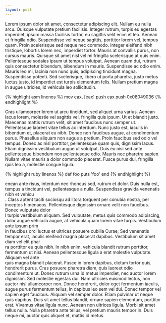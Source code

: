 ```yaml
---
layout: post
---
```


Lorem ipsum dolor sit amet, consectetur adipiscing elit. Nullam eu nulla arcu. Quisque vulputate pretium facilisis. Integer rutrum, turpis eu egestas imperdiet, ipsum massa facilisis tortor, eu sagittis velit enim et leo. Aenean et fringilla odio. Suspendisse vel neque sagittis, porttitor lorem vel, tempus quam. Proin scelerisque sed neque nec commodo. Integer eleifend nibh tristique, lobortis lorem nec, imperdiet tortor. Mauris at convallis purus, non cursus mauris. Quisque sit amet nisl vel mi fringilla scelerisque at quis enim. Pellentesque sodales ipsum ut tempus volutpat. Aenean quam dui, rutrum quis consectetur bibendum, bibendum in mauris. Suspendisse ac odio enim. Mauris leo mi, lacinia non nunc quis, adipiscing tincidunt magna. Suspendisse potenti. Sed scelerisque, libero ut porta pharetra, justo metus luctus justo, id imperdiet est turpis elementum felis. Nullam pretium magna in augue ultricies, id vehicula leo sollicitudin.

{% highlight asm linenos %}
mov eax, [eax]
push eax
push 0x08049036
{% endhighlight %}

Cras ullamcorper lorem ut arcu tincidunt, sed aliquet urna varius. Aenean lacus lorem, molestie vel sagittis vel, fringilla quis ipsum. Ut et blandit justo. Maecenas mattis rutrum velit, sit amet faucibus nunc semper ut. Pellentesque laoreet vitae tellus ac interdum. Nunc justo est, iaculis in bibendum et, placerat eu nibh. Donec non faucibus augue, at condimentum purus. Phasellus aliquam non augue a pretium. Proin faucibus sed odio vel tempus. Donec ac nisl porttitor, pellentesque quam quis, dignissim lacus. Etiam dignissim vestibulum augue ut volutpat. Duis eu nisi sed ante pellentesque bibendum non pellentesque odio. Mauris nec pharetra sapien. Nullam vitae mauris a dolor commodo placerat. Fusce purus dui, fringilla quis leo a, molestie congue ligula.

{% highlight ruby linenos %}
def foo
    puts 'foo'
end
{% endhighlight %}

enean ante risus, interdum nec rhoncus sed, rutrum et dolor. Duis nulla est, tempus a tincidunt vel, pellentesque a nulla. Suspendisse gravida venenatis nibh et vehicu\
. Class aptent taciti sociosqu ad litora torquent per conubia nostra, per inceptos himenaeos. Pellentesque dignissim ornare velit non faucibus. Donec vulputate dolor \
l turpis vestibulum aliquam. Sed vulputate, metus quis commodo adipiscing, dolor augue vehicula augue, at vehicula quam lorem vitae turpis. Vestibulum ante ipsum prim\
 in faucibus orci luctus et ultrices posuere cubilia Curae; Sed venenatis tempor erat, iaculis eleifend magna placerat dapibus. Vestibulum sit amet diam vel elit phar\
ra porttitor eu quis nibh. In nibh enim, vehicula blandit rutrum porttitor, fermentum ut nisi. Aenean pellentesque ligula a erat molestie vulputate. Aliquam vel ante \
quis magna blandit placerat. Fusce in lorem dapibus, dictum tortor quis, hendrerit purus. Cras posuere pharetra diam, quis laoreet odio condimentum ut. Donec rutrum urna id metus imperdiet, nec auctor lorem dignissim.
Sed molestie egestas dui. Nam ultricies euismod lectus, non auctor nisl ullamcorper non. Donec hendrerit, dolor eget fermentum iaculis, augue purus fermentum tellus, in dapibus leo sem vel dui. Donec tempor vel sapien eget faucibus. Aliquam vel semper dolor. Etiam pulvinar ut neque quis dapibus. Duis sit amet tellus blandit, ornare sapien elementum, porttitor erat. Vivamus vitae ligula nunc. Aenean non ultrices ligula. Morbi sit amet tellus nulla. Nulla pharetra ante tellus, vel pretium mauris tempor in. Duis neque mi, auctor quis aliquet et, mattis id metus.